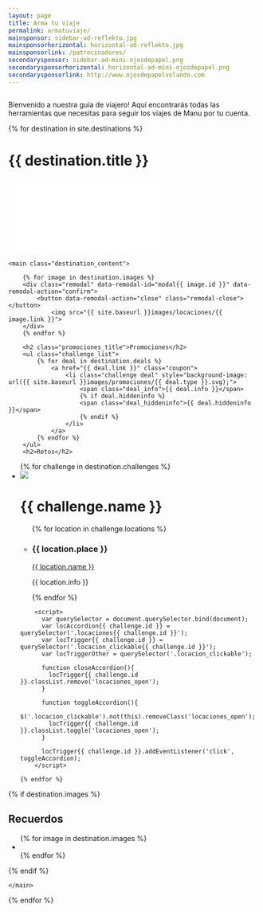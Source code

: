```yaml
---
layout: page
title: Arma tu viaje
permalink: armatuviaje/
mainsponsor: sidebar-ad-reflekto.jpg
mainsponsorhorizontal: horizontal-ad-reflekto.jpg
mainsponsorlink: /patrocinadores/
secondarysponsor: sidebar-ad-mini-ojosdepapel.png
secondarysponsorhorizontal: horizontal-ad-mini-ojosdepapel.png
secondarysponsorlink: http://www.ojosdepapelvolando.com
---
```


<p style="float:left;"> Bienvenido a nuestra guía de viajero! Aquí encontrarás todas las herramientas que necesitas para seguir los viajes de Manu por tu cuenta.</p>
{% for destination in site.destinations %}
 
<div class="destination">
	<h1>{{ destination.title }}</h1>
	<div class="main_video">
		<iframe src="{{ destination.video }}" frameborder="0" allowfullscreen></iframe>
	</div>

	<main class="destination_content"> 

		{% for image in destination.images %}
		<div class="remodal" data-remodal-id="modal{{ image.id }}" data-remodal-action="confirm">
			<button data-remodal-action="close" class="remodal-close"></button>
				<img src="{{ site.baseurl }}images/locaciones/{{ image.link }}">
		</div>
		{% endfor %}

		<h2 class="promociones_title">Promociones</h2>
		<ul class="challenge_list">
		    {% for deal in destination.deals %}
				<a href="{{ deal.link }}" class="coupon">
					<li class="challenge deal" style="background-image: url({{ site.baseurl }}images/promociones/{{ deal.type }}.svg);">
						<span class="deal_info">{{ deal.info }}</span>
						{% if deal.hiddeninfo %}
						<span class="deal_hiddeninfo">{{ deal.hiddeninfo }}</span>
						{% endif %}
					</li>
				</a>
			{% endfor %}
		</ul>
		<h2>Retos</h2>
<ul class="retos">
	{% for challenge in destination.challenges %}
		<li class="locacion_clickable locacion_clickable{{ challenge.id }}" style="background-image: url({{ site.baseurl }}images/retos/{{ challenge.image }})">
			<img class="reto_icon" src="{{ site.baseurl }}images/retos/{{ challenge.icon }}">
		    <h1 class="challenge_title">{{ challenge.name }}</h1>
		    <ul class="locaciones locaciones{{ challenge.id }}">
		    	{% for location in challenge.locations %}
		    	<li>
		    		<h3 class="challenge_title">{{ location.place }}</h3>
			    		<a href="{{ location.link }}" target="_blank">{{ location.name }}</a>
			    		<p>{{ location.info }}</p>
		    	</li>
		    	{% endfor %}
		    </ul>
		</li>

		<script>
		  var querySelector = document.querySelector.bind(document);
		  var locAccordion{{ challenge.id }} = querySelector('.locaciones{{ challenge.id }}');
		  var locTrigger{{ challenge.id }} = querySelector('.locacion_clickable{{ challenge.id }}');
		  var locTriggerOther = querySelector('.locacion_clickable');

		  function closeAccordion(){
		    locTrigger{{ challenge.id }}.classList.remove('locaciones_open');
		  }

		  function toggleAccordion(){
		  	$('.locacion_clickable').not(this).removeClass('locaciones_open'); 
		    locTrigger{{ challenge.id }}.classList.toggle('locaciones_open');
		  }

		  locTrigger{{ challenge.id }}.addEventListener('click', toggleAccordion);
		</script>

	{% endfor %}
</ul>
		{% if destination.images %}
		<h2>Recuerdos</h2>
			<ul class="destination_gallery">
				{% for image in destination.images %}
				<a data-remodal-target="modal{{ image.id }}">
					<li style="background-image: url({{ site.baseurl }}images/locaciones/{{ image.link }});"></li>
				</a>
				{% endfor %}
			</ul>
		{% endif %}

	</main>

</div>
{% endfor %}